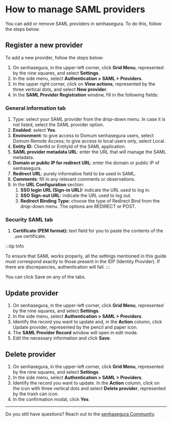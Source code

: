 # How to manage SAML providers

You can add or remove SAML providers in senhasegura. To do this, follow the steps below.

## Register a new provider

To add a new provider, follow the steps below:

1. On senhasegura, in the upper-left corner, click **Grid Menu**, represented by the nine squares, and select **Settings**.
2. In the side menu, select **Authentication > SAML > Providers**.
3. In the upper right corner, click on **View actions**, represented by the three vertical dots, and select **New provider**.
4. In the **SAML Provider Registration** window, fill in the following fields:

### General information tab

1. Type: select your SAML provider from the drop-down menu. In case it is not listed, select the SAML provider option.
2. **Enabled**: select **Yes**.
3. **Environment**: to give access to Domum senhasegura users, select Domum Remote Access; to give access to local users only, select Local.
4. **Entity ID**: ClientId or EntityId of the SAML application.
5. **SAML provider metadata URL**: enter the URL that will manage the SAML metadata.
6. **Domain or public IP for redirect URL**: enter the domain or public IP of senhasegura.
7. **Redirect URL**: purely informative field to be used in SAML.
8. **Comments**: fill in any relevant comments or observations.
9. In the **URL Configuration** section:
   1. **SSO login URL (Sign-in URL):** indicate the URL used to log in.
   2. **SSO Sign-out URL:** indicate the URL used to log out.
   3. **Redirect Binding Type:** choose the type of Redirect Bind from the drop-down menu. The options are REDIRECT or POST.

### Security SAML tab

1. **Certificate (PEM format):** text field for you to paste the contents of the `.pem` certificate.

:::tip Info

To ensure that SAML works properly, all the settings mentioned in this guide must correspond exactly to those present in the IDP (Identity Provider). If there are discrepancies, authentication will fail.
:::

You can click Save on any of the tabs.

## Update provider

1. On senhasegura, in the upper-left corner, click **Grid Menu**, represented by the nine squares, and select **Settings**.
2. In the side menu, select **Authentication > SAML > Providers**.
3. Identify the record you want to update and, in the **Action** column, click Update provider, represented by the pencil and paper icon.
4. The **SAML Provider Record** window will open in edit mode.
5. Edit the necessary information and click **Save**.

## Delete provider

1. On senhasegura, in the upper-left corner, click **Grid Menu**, represented by the nine squares, and select **Settings**.
2. In the side menu, select **Authentication > SAML > Providers**.
3. Identify the record you want to update. In the **Action** column, click on the icon with three vertical dots and select **Delete provider**, represented by the trash can icon.
4. In the confirmation modal, click **Yes**.

---

Do you still have questions? Reach out to the [senhasegura Community](https://community.senhasegura.io/).
